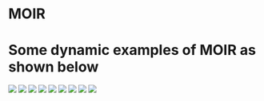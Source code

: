 # MOIR
# Some dynamic examples of MOIR as shown below
![](https://github.com/jb2849/MOIR/car.gif)
![](https://github.com/jb2849/MOIR/CVC14.gif)
![](https://github.com/jb2849/MOIR/flash.gif)
![](https://github.com/jb2849/MOIR/FLIR.gif)
![](https://github.com/jb2849/MOIR/lenna.gif)
![](https://github.com/jb2849/MOIR/medical.gif)
![](https://github.com/jb2849/MOIR/ms.gif)
![](https://github.com/jb2849/MOIR/nir.gif)
![](https://github.com/jb2849/MOIR/simulation.gif)

